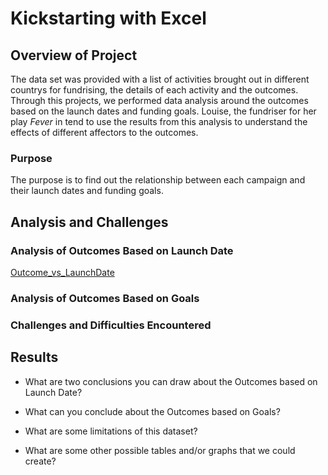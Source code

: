 # Kickstarting with Excel

## Overview of Project
The data set was provided with a list of activities brought out in different countrys for fundrising, the details of each activity and the outcomes. Through this projects, we performed data analysis around the outcomes based on the launch dates and funding goals.
Louise, the fundriser for her play *Fever* in tend to use the results from this analysis to understand the effects of different affectors to the outcomes.
### Purpose
The purpose is to find out the relationship between each campaign and their launch dates and funding goals. 
## Analysis and Challenges

### Analysis of Outcomes Based on Launch Date
[Outcome_vs_LaunchDate](Outcomes_vs_Goals.png)

### Analysis of Outcomes Based on Goals

### Challenges and Difficulties Encountered

## Results

- What are two conclusions you can draw about the Outcomes based on Launch Date?

- What can you conclude about the Outcomes based on Goals?

- What are some limitations of this dataset?

- What are some other possible tables and/or graphs that we could create?

